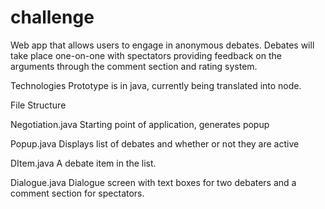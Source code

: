 # challenge
Web app that allows users to engage in anonymous debates. Debates will take place one-on-one with spectators
providing feedback on the arguments through the comment section and rating system. 

Technologies
Prototype is in java, currently being translated 
into node.

File Structure

Negotiation.java
Starting point of application, generates popup


Popup.java
Displays list of debates and whether or not they are active


DItem.java
A debate item in the list.


Dialogue.java
Dialogue screen with text boxes for two debaters and a comment section for spectators.


